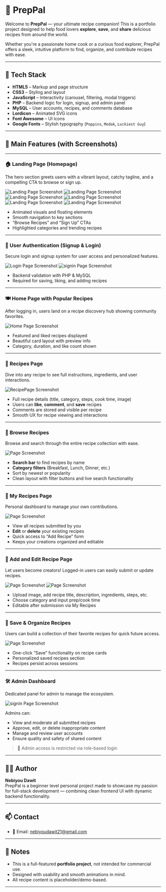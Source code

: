 # 🍳 PrepPal

Welcome to **PrepPal** — your ultimate recipe companion! This is a portfolio project designed to help food lovers **explore**, **save**, and **share** delicious recipes from around the world.

Whether you're a passionate home cook or a curious food explorer, PrepPal offers a sleek, intuitive platform to find, organize, and contribute recipes with ease.

---

## 🚀 Tech Stack

- **HTML5** – Markup and page structure  
- **CSS3** – Styling and layout  
- **JavaScript** – Interactivity (carousel, filtering, modal triggers)  
- **PHP** – Backend logic for login, signup, and admin panel  
- **MySQL** – User accounts, recipes, and comments database  
- **Lordicon** – Animated SVG icons  
- **Font Awesome** – UI icons  
- **Google Fonts** – Stylish typography (`Poppins`, `Modak`, `Luckiest Guy`)

---

## 🎨 Main Features (with Screenshots)

---

### 🏠 Landing Page (Homepage)

The hero section greets users with a vibrant layout, catchy tagline, and a compelling CTA to browse or sign up.

![Landing Page Screenshot](screenshots/Landingpage1.png)
![Landing Page Screenshot](screenshots/Landingpage2.png)
![Landing Page Screenshot](screenshots/Landingpage3.png)
![Landing Page Screenshot](screenshots/Landingpage4.png)
![Landing Page Screenshot](screenshots/Landingpage5.png)
![Landing Page Screenshot](screenshots/Landingpage6.png)

- Animated visuals and floating elements
- Smooth navigation to key sections
- “Browse Recipes” and “Sign Up” CTAs
- Highlighted categories and trending recipes

---

### 👤 User Authentication (Signup & Login)

Secure login and signup system for user access and personalized features.

![Login Page Screenshot](screenshots/login.jpeg) 
![signin Page Screenshot](screenshots/signup.jpeg)

- Backend validation with PHP & MySQL
- Required for saving, liking, and adding recipes

---

### 🍽️ Home Page with Popular Recipes

After logging in, users land on a recipe discovery hub showing community favorites.

![Home Page Screenshot](screenshots/Home.jpeg)

- Featured and liked recipes displayed
- Beautiful card layout with preview info
- Category, duration, and like count shown

---

### 📖 Recipes Page

Dive into any recipe to see full instructions, ingredients, and user interactions.

![RecipePage Screenshot](screenshots/RecipePage.jpeg)

- Full recipe details (title, category, steps, cook time, image)
- Users can **like**, **comment**, and **save** recipes
- Comments are stored and visible per recipe
- Smooth UX for recipe viewing and interactions

---

### 🔎 Browse Recipes

Browse and search through the entire recipe collection with ease.

![Page Screenshot](screenshots/BrowseRecipe.jpeg)

- **Search bar** to find recipes by name
- **Category filters** (Breakfast, Lunch, Dinner, etc.)
- Sort by newest or popularity
- Clean layout with filter buttons and live search functionality

---

### 📂 My Recipes Page

Personal dashboard to manage your own contributions.

![Page Screenshot](screenshots/Myrecipes.jpeg)

- View all recipes submitted by you
- **Edit** or **delete** your existing recipes
- Quick access to “Add Recipe” form
- Keeps your creations organized and editable

---

### 📝 Add and Edit Recipe Page

Let users become creators! Logged-in users can easily submit or update recipes.

![Page Screenshot](screenshots/Addrecipe.jpeg)
![Page Screenshot](screenshots/EditRecipe.jpeg)

- Upload image, add recipe title, description, ingredients, steps, etc.
- Choose category and input prep/cook time
- Editable after submission via My Recipes

---

### 💾 Save & Organize Recipes

Users can build a collection of their favorite recipes for quick future access.

![Page Screenshot](screenshots/Saved.jpeg)

- One-click “Save” functionality on recipe cards
- Personalized saved recipes section
- Recipes persist across sessions

---

### 🛠️ Admin Dashboard

Dedicated panel for admin to manage the ecosystem.

![signin Page Screenshot](screenshots/AdminPage.jpeg)

Admins can:
- View and moderate all submitted recipes
- Approve, edit, or delete inappropriate content
- Manage and review user accounts
- Ensure quality and safety of shared content

> 🔐 Admin access is restricted via role-based login

---

## 🙋‍♂️ Author

**Nebiyou Dawit**  
PrepPal is a beginner level personal project made to showcase my passion for full-stack development — combining clean frontend UI with dynamic backend functionality.

---

## 📫 Contact

- 📧 Email: nebiyoudawit21@gmail.com

---

## 📌 Notes

- This is a full-featured **portfolio project**, not intended for commercial use.
- Designed with usability and smooth animations in mind.
- All recipe content is placeholder/demo-based.

---


